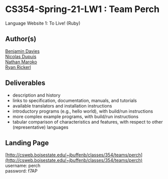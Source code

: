 # CS354-Spring-21-LW1 : Team Perch
Language Website 1: To Live! (Ruby)

## Author(s)
[Benjamin Davies](BenjaminDavies@u.boisestate.edu)<br>
[Nicolas Dupuis](NicolasDupuis@u.boisestate.edu)<br>
[Nathan Maroko](NathanMaroko@u.boisestate.edu)<br>
[Ryan Rickerl](RyanRickerl@u.boisestate.edu)<br>


## Deliverables
* description and history
* links to specification, documentation, manuals, and tutorials
* available translators and installation instructions
* introductory programs (e.g., hello world), with build/run instructions
* more complex example programs, with build/run instructions
* tabular comparison of characteristics and features, with respect to other (representative) languages

## Landing Page
[http://csweb.boisestate.edu/~jbuffenb/classes/354/teams/perch](http://csweb.boisestate.edu/~jbuffenb/classes/354/teams/perch)<br>
username: perch<br>
password: f7AP<br>
